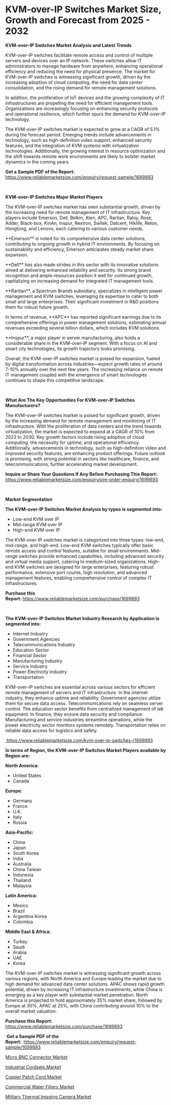 <p><h1>KVM-over-IP Switches Market Size, Growth and Forecast from 2025 - 2032</h1></p><p><strong>KVM-over-IP Switches Market Analysis and Latest Trends</strong></p>
<p><p>KVM-over-IP switches facilitate remote access and control of multiple servers and devices over an IP network. These switches allow IT administrators to manage hardware from anywhere, enhancing operational efficiency and reducing the need for physical presence. The market for KVM-over-IP switches is witnessing significant growth, driven by the increasing adoption of cloud computing, the need for data center consolidation, and the rising demand for remote management solutions.</p><p>In addition, the proliferation of IoT devices and the growing complexity of IT infrastructures are propelling the need for efficient management tools. Organizations are increasingly focusing on enhancing security protocols and operational resilience, which further spurs the demand for KVM-over-IP technology. </p><p>The KVM-over-IP switches market is expected to grow at a CAGR of 5.1% during the forecast period. Emerging trends include advancements in technology, such as high-definition video support, enhanced security features, and the integration of KVM systems with virtualization technologies. Additionally, the growing interest in resource optimization and the shift towards remote work environments are likely to bolster market dynamics in the coming years.</p></p>
<p><strong>Get a Sample PDF of the Report:&nbsp;</strong> <a href="https://www.reliablemarketsize.com/enquiry/request-sample/1699893?utm_campaign=3544&utm_medium=2&utm_source=Github&utm_content=ia&utm_term=27032025&utm_id=kvm-over-ip-switches">https://www.reliablemarketsize.com/enquiry/request-sample/1699893</a></p>
<p>&nbsp;</p>
<p><strong>KVM-over-IP Switches Major Market Players</strong></p>
<p><p>The KVM-over-IP switches market has seen substantial growth, driven by the increasing need for remote management of IT infrastructure. Key players include Emerson, Dell, Belkin, Aten, APC, Raritan, Raloy, Rose, Adder, Black-box, KinAn, Inspur, Rextron, Switek, Datcent, Hiklife, Reton, Hongtong, and Lenovo, each catering to various customer needs.</p><p>**Emerson** is noted for its comprehensive data center solutions, contributing to ongoing growth in hybrid IT environments. By focusing on sustainability and efficiency, Emerson anticipates steady market share expansion.</p><p>**Dell** has also made strides in this sector with its innovative solutions aimed at delivering enhanced reliability and security. Its strong brand recognition and ample resources position it well for continued growth, capitalizing on increasing demand for integrated IT management tools.</p><p>**Raritan**, a Spectrum Brands subsidiary, specializes in intelligent power management and KVM switches, leveraging its expertise to cater to both small and large enterprises. Their significant investment in R&D positions them for robust future growth.</p><p>In terms of revenue, **APC** has reported significant earnings due to its comprehensive offerings in power management solutions, estimating annual revenues exceeding several billion dollars, which includes KVM solutions.</p><p>**Inspur**, a major player in server manufacturing, also holds a considerable share in the KVM-over-IP segment. With a focus on AI and smart city technologies, its growth trajectory looks promising.</p><p>Overall, the KVM-over-IP switches market is poised for expansion, fueled by digital transformation across industries—expect growth rates of around 7-10% annually over the next few years. The increasing reliance on remote IT management coupled with the emergence of smart technologies continues to shape this competitive landscape.</p></p>
<p>&nbsp;</p>
<p><strong>What Are The Key Opportunities For KVM-over-IP Switches Manufacturers?</strong></p>
<p><p>The KVM-over-IP switches market is poised for significant growth, driven by the increasing demand for remote management and monitoring of IT infrastructure. With the proliferation of data centers and the trend towards virtualization, the market is expected to expand at a CAGR of 10% from 2023 to 2030. Key growth factors include rising adoption of cloud computing, the necessity for uptime, and operational efficiency. Additionally, advancements in technology, such as high-definition video and improved security features, are enhancing product offerings. Future outlook is promising, with strong potential in sectors like healthcare, finance, and telecommunications, further accelerating market development.</p></p>
<p><strong>Inquire or Share Your Questions If Any Before Purchasing This Report:</strong> <a href="https://www.reliablemarketsize.com/enquiry/pre-order-enquiry/1699893?utm_campaign=3544&utm_medium=2&utm_source=Github&utm_content=ia&utm_term=27032025&utm_id=kvm-over-ip-switches">https://www.reliablemarketsize.com/enquiry/pre-order-enquiry/1699893</a></p>
<p>&nbsp;</p>
<p><strong>Market Segmentation</strong></p>
<p><strong>The KVM-over-IP Switches Market Analysis by types is segmented into:</strong></p>
<p><ul><li>Low-end KVM over IP</li><li>Mid-range KVM over IP</li><li>High-end KVM over IP</li></ul></p>
<p><p>The KVM-over-IP switches market is categorized into three types: low-end, mid-range, and high-end. Low-end KVM switches typically offer basic remote access and control features, suitable for small environments. Mid-range switches provide enhanced capabilities, including advanced security and virtual media support, catering to medium-sized organizations. High-end KVM switches are designed for large enterprises, featuring robust performance, extensive port counts, high resolution, and advanced management features, enabling comprehensive control of complex IT infrastructures.</p></p>
<p><strong>Purchase this Report:&nbsp;</strong><a href="https://www.reliablemarketsize.com/purchase/1699893?utm_campaign=3544&utm_medium=2&utm_source=Github&utm_content=ia&utm_term=27032025&utm_id=kvm-over-ip-switches">https://www.reliablemarketsize.com/purchase/1699893</a></p>
<p>&nbsp;</p>
<p><strong>The KVM-over-IP Switches Market Industry Research by Application is segmented into:</strong></p>
<p><ul><li>Internet Industry</li><li>Government Agencies</li><li>Telecommunications Industry</li><li>Education Sector</li><li>Financial Sector</li><li>Manufacturing Industry</li><li>Service Industry</li><li>Power Electricity Industry</li><li>Transportation</li></ul></p>
<p><p>KVM-over-IP switches are essential across various sectors for efficient remote management of servers and IT infrastructure. In the internet industry, they enhance uptime and reliability. Government agencies utilize them for secure data access. Telecommunications rely on seamless server control. The education sector benefits from centralized management of lab equipment. In finance, they ensure data security and compliance. Manufacturing and service industries streamline operations, while the power electricity sector monitors systems remotely. Transportation relies on reliable data access for logistics and safety.</p></p>
<p><a href="https://www.reliablemarketsize.com/kvm-over-ip-switches-r1699893?utm_campaign=3544&utm_medium=2&utm_source=Github&utm_content=ia&utm_term=27032025&utm_id=kvm-over-ip-switches">&nbsp;https://www.reliablemarketsize.com/kvm-over-ip-switches-r1699893</a></p>
<p><strong>In terms of Region, the KVM-over-IP Switches Market Players available by Region are:</strong></p>
<p>
    <p> <strong> North America: </strong>
        <ul>
            <li>United States</li>
            <li>Canada</li>
        </ul>
        </p> 
    <p> <strong> Europe: </strong>
        <ul>
            <li>Germany</li>
            <li>France</li>
            <li>U.K.</li>
            <li>Italy</li>
            <li>Russia</li>
        </ul>
        </p> 
    <p> <strong> Asia-Pacific: </strong>
        <ul>
            <li>China</li>
            <li>Japan</li>
            <li>South Korea</li>
            <li>India</li>
            <li>Australia</li>
            <li>China Taiwan</li>
            <li>Indonesia</li>
            <li>Thailand</li>
            <li>Malaysia</li>
        </ul>
        </p> 
    <p> <strong> Latin America: </strong>
        <ul>
            <li>Mexico</li>
            <li>Brazil</li>
            <li>Argentina Korea</li>
            <li>Colombia</li>
        </ul>
        </p> 
    <p> <strong> Middle East & Africa: </strong>
        <ul>
            <li>Turkey</li>
            <li>Saudi</li>
            <li>Arabia</li>
            <li>UAE</li>
            <li>Korea</li>
        </ul>
    </p>
    </p>
<p><p>The KVM-over-IP switches market is witnessing significant growth across various regions, with North America and Europe leading the market due to high demand for advanced data center solutions. APAC shows rapid growth potential, driven by increasing IT infrastructure investments, while China is emerging as a key player with substantial market penetration. North America is projected to hold approximately 35% market share, followed by Europe at 30%, APAC at 25%, with China contributing around 10% to the overall market valuation.</p></p>
<p><strong>Purchase this Report: </strong><a href="https://www.reliablemarketsize.com/purchase/1699893?utm_campaign=3544&utm_medium=2&utm_source=Github&utm_content=ia&utm_term=27032025&utm_id=kvm-over-ip-switches">https://www.reliablemarketsize.com/purchase/1699893</a></p>
<p>&nbsp;<strong>Get a Sample PDF of the Report:&nbsp;&nbsp;</strong><a href="https://www.reliablemarketsize.com/enquiry/request-sample/1699893?utm_campaign=3544&utm_medium=2&utm_source=Github&utm_content=ia&utm_term=27032025&utm_id=kvm-over-ip-switches">https://www.reliablemarketsize.com/enquiry/request-sample/1699893</a></p>
<p><strong></strong></p>
<p><p><a href="https://www.linkedin.com/pulse/comprehensive-growth-study-micro-bnc-connector-market-kdqde?utm_campaign=3544&utm_medium=2&utm_source=Github&utm_content=ia&utm_term=27032025&utm_id=kvm-over-ip-switches">Micro BNC Connector Market</a></p><p><a href="https://www.linkedin.com/pulse/research-report-analysis-industrial-cordsets-market-size-share-7dpve?utm_campaign=3544&utm_medium=2&utm_source=Github&utm_content=ia&utm_term=27032025&utm_id=kvm-over-ip-switches">Industrial Cordsets Market</a></p><p><a href="https://www.linkedin.com/pulse/copper-patch-cord-market-drivers-competitive-strategy-insights-k2epe?utm_campaign=3544&utm_medium=2&utm_source=Github&utm_content=ia&utm_term=27032025&utm_id=kvm-over-ip-switches">Copper Patch Cord Market</a></p><p><a href="https://www.linkedin.com/pulse/commercial-water-filters-market-study-report-includinginformation-5fkye?utm_campaign=3544&utm_medium=2&utm_source=Github&utm_content=ia&utm_term=27032025&utm_id=kvm-over-ip-switches">Commercial Water Filters Market</a></p><p><a href="https://www.linkedin.com/pulse/focus-military-thermal-imaging-camera-market-trends-metrics-kewqe?utm_campaign=3544&utm_medium=2&utm_source=Github&utm_content=ia&utm_term=27032025&utm_id=kvm-over-ip-switches">Military Thermal Imaging Camera Market</a></p></p>